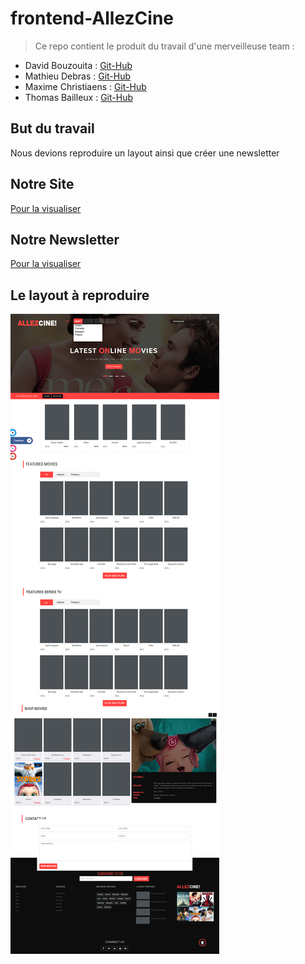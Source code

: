 # frontend-AllezCine
> Ce repo contient le produit du travail d'une merveilleuse team :
- David Bouzouita : [Git-Hub](https://github.com/bouzouitadavid)
- Mathieu Debras : [Git-Hub](https://github.com/twoarms/)
- Maxime Christiaens : [Git-Hub](https://github.com/Maxime-Christiaens/)
- Thomas Bailleux : [Git-Hub](https://github.com/BailleuxThomas/)

## But du travail 
Nous devions reproduire un layout ainsi que créer une newsletter

## Notre Site 
[Pour la visualiser](https://bouzouitadavid.github.io/frontend-AllezCine/)

## Notre Newsletter
[Pour la visualiser](https://maxime-christiaens.github.io/frontend-AllezCine-Newsletter/index.html)

## Le layout à reproduire
![Layout à reproduire](assets/imgs/layout.jpg)
